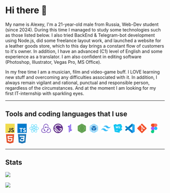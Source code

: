# Hi there 👋

My name is Alexey, I'm a 21-year-old male from Russia, Web-Dev student (since 2024). During this time I managed to study some technologies such as those listed below. I also tried BackEnd & Telegram-bot development using Node.js, did some freelance layout work, and launched a website for a leather goods store, which to this day brings a constant flow of customers to it's owner. In addition, I have an advanced (C1) level of English and some experience as a translator. I am also confident in editing software (Photoshop, Illustrator, Vegas Pro, MS Office).

In my free time I am a musician, film and video-game buff. I LOVE learning new stuff and overcoming any difficulties associated with it. In addition, I always remain vigilant and rational, punctual and responsible person, regardless of the circumstances. And at the moment I am looking for my first IT-internship with sparkling eyes.

---

## Tools and coding languages that I use
<img src="https://github.com/devicons/devicon/blob/master/icons/javascript/javascript-original.svg" title="JavaScript" alt="JavaScript" width="30" height="30"/>&nbsp;
<img src="https://github.com/devicons/devicon/blob/master/icons/typescript/typescript-original.svg" title="TypeScript" alt="TypeScript" width="30" height="30"/>&nbsp;
<img src="https://github.com/devicons/devicon/blob/master/icons/react/react-original.svg" title="React" alt="React" width="30" height="30"/>&nbsp;
<img src="https://github.com/devicons/devicon/blob/master/icons/redux/redux-original.svg" title="Redux" alt="Redux" width="30" height="30"/>&nbsp;
<img src="https://github.com/devicons/devicon/blob/master/icons/gatsby/gatsby-original.svg" title="Gatsby" alt="Gatsby" width="30" height="30"/>&nbsp;
<img src="https://github.com/devicons/devicon/blob/master/icons/axios/axios-plain.svg" title="Axios" alt="Axios" width="30" height="30"/>&nbsp;
<img src="https://github.com/devicons/devicon/blob/master/icons/nodejs/nodejs-plain.svg" title="NodeJS" alt="NodeJS" width="30" height="30"/>&nbsp;
<img src="https://github.com/devicons/devicon/blob/master/icons/webpack/webpack-original.svg" title="Webpack" alt="Webpack" width="30" height="30"/>&nbsp;
<img src="https://github.com/devicons/devicon/blob/master/icons/tailwindcss/tailwindcss-original.svg" title="Tailwind" alt="Tailwind" width="30" height="30"/>&nbsp;
<img src="https://github.com/devicons/devicon/blob/master/icons/webstorm/webstorm-plain.svg" title="WebStorm" alt="WebStorm" width="30" height="30"/>&nbsp;
<img src="https://github.com/devicons/devicon/blob/master/icons/vscode/vscode-original.svg" title="VSCode" alt="VSCode" width="30" height="30"/>&nbsp;
<img src="https://github.com/devicons/devicon/blob/master/icons/git/git-original.svg" title="Git" alt="Git" width="30" height="30"/>&nbsp;
<img src="https://github.com/devicons/devicon/blob/master/icons/figma/figma-original.svg" title="Figma" alt="Figma" width="30" height="30"/>&nbsp;
<img src="https://github.com/devicons/devicon/blob/master/icons/html5/html5-plain.svg" title="HTML5" alt="HTML5" width="30" height="30"/>&nbsp;
<img src="https://github.com/devicons/devicon/blob/master/icons/css3/css3-plain.svg" title="CSS3" alt="CSS3" width="30" height="30"/>&nbsp;

---

## Stats

![](http://github-profile-summary-cards.vercel.app/api/cards/profile-details?username=alexeymasasin&theme=react&hide_border=true)

![](https://github-readme-stats.vercel.app/api/top-langs/?username=alexeymasasin&layout=compact&theme=react&hide_border=true)
